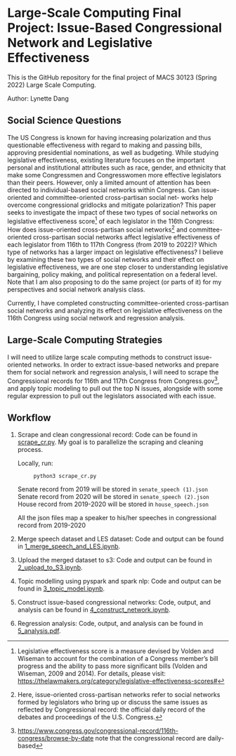 # Large-Scale Computing Final Project: Issue-Based Congressional Network and Legislative Effectiveness
This is the GitHub repository for the final project of MACS 30123 (Spring 2022) Large Scale Computing. 


Author: Lynette Dang

## Social Science Questions
The US Congress is known for having increasing polarization and thus questionable effectiveness with regard to making and passing bills, approving presidential nominations, as well as budgeting. While studying legislative effectiveness, existing literature focuses on the important personal and institutional attributes such as race, gender, and ethnicity that make some Congressmen and Congresswomen more effective legislators than their peers. However, only a limited amount of attention has been directed to individual-based social networks within Congress. Can issue-oriented and committee-oriented cross-partisan social net- works help overcome congressional gridlocks and mitigate polarization? This paper seeks to investigate the impact of these two types of social networks on legislative effectiveness score[^1] of each legislator in the 116th Congress: How does issue-oriented cross-partisan social networks[^2] and committee-oriented cross-partisan social networks affect legislative effectiveness of each legislator from 116th to 117th Congress (from 2019 to 2022)? Which type of networks has a larger impact on legislative effectiveness? I believe by examining these two types of social networks and their effect on legislative effectiveness, we are one step closer to understanding legislative bargaining, policy making, and political representation on a federal level. Note that I am also proposing to do the same project (or parts of it) for my perspectives and social network analysis class. 

Currently, I have completed constructing committee-oriented cross-partisan social networks and analyzing its effect on legislative effectiveness on the 116th Congress using social network and regression analysis. 

## Large-Scale Computing Strategies

I will need to utilize large scale computing methods to construct issue-oriented networks. In order to extract issue-based networks and prepare them for 
social network and regression analysis, I will need to scrape the Congressional records for 116th and 117th Congress from Congress.gov[^3], and apply topic modeling to pull out the top N issues, alongside with some regular expression to pull out the legislators associated with each issue.

[^1]: Legislative effectiveness score is a measure devised by Volden and Wiseman to account for the combination of a Congress member’s bill progress and the ability to pass more significant bills (Volden and Wiseman, 2009 and 2014). For details, please visit: https://thelawmakers.org/category/legislative-effectiveness-scores# 

[^2]: Here, issue-oriented cross-partisan networks refer to social networks formed by legislators who bring up or discuss the same issues as reflected by Congressional record: the official daily record of the debates and proceedings of the U.S. Congress.

[^3]: https://www.congress.gov/congressional-record/116th-congress/browse-by-date  note that the congressional record are daily-based

## Workflow
1. Scrape and clean congressional record: Code can be found in [scrape_cr.py](https://github.com/lsc4ss-s22/final-project-congress/blob/master/scrape_cr.py). My goal is to parallelize the scraping and cleaning process.

      Locally, run: 

            python3 scrape_cr.py

      Senate record from 2019 will be stored in ```senate_speech (1).json```  <br />
      Senate record from 2020 will be stored in ```senate_speech (2).json```  <br />
      House record from 2019-2020 will be stored in ```house_speech.json``` 

      All the json files map a speaker to his/her speeches in congressional record from 2019-2020 <br />

2. Merge speech dataset and LES dataset: Code and output can be found in [1_merge_speech_and_LES.ipynb](https://github.com/lsc4ss-s22/final-project-congress/blob/master/1_merge_speech_and_LES.ipynb).

3. Upload the merged dataset to s3: Code and output can be found in [2_upload_to_S3.ipynb](https://github.com/lsc4ss-s22/final-project-congress/blob/master/2_upload_to_S3.ipynb).

4. Topic modelling using pyspark and spark nlp: Code and output can be found in [3_topic_model.ipynb](https://github.com/lsc4ss-s22/final-project-congress/blob/master/3_topic_model.ipynb).

5. Construct issue-based congressional networks: Code, output, and analysis can be found in [4_construct_network.ipynb](https://github.com/lsc4ss-s22/final-project-congress/blob/master/4_construct_network.ipynb).

6. Regression analysis: Code, output, and analysis can be found in [5_analysis.pdf](https://github.com/lsc4ss-s22/final-project-congress/blob/master/5_analysis.pdf).
